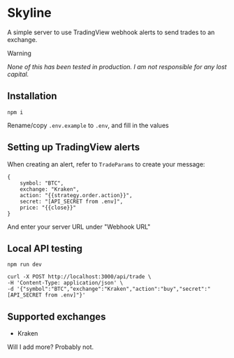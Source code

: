 # Skyline
A simple server to use TradingView webhook alerts to send trades to an exchange. 


> [!WARNING]
> *None of this has been tested in production.*
> *I am not responsible for any lost capital.*

## Installation
```
npm i
```
Rename/copy `.env.example` to `.env`, and fill in the values

## Setting up TradingView alerts
When creating an alert, refer to `TradeParams` to create your message:

```
{
    symbol: "BTC",
    exchange: "Kraken",
    action: "{{strategy.order.action}}",
    secret: "[API_SECRET from .env]",
    price: "{{close}}"
}
```
And enter your server URL under "Webhook URL"


## Local API testing
```
npm run dev
```
```
curl -X POST http://localhost:3000/api/trade \
-H 'Content-Type: application/json' \
-d '{"symbol":"BTC","exchange":"Kraken","action":"buy","secret":"[API_SECRET from .env]"}'
```

## Supported exchanges
- Kraken

Will I add more? Probably not.